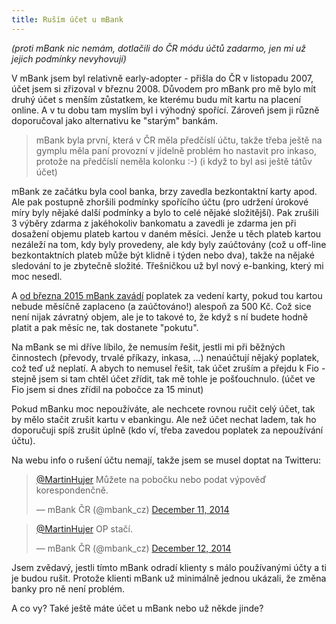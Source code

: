 ```yaml
---
title: Ruším účet u mBank
---
```


*(proti mBank nic nemám, dotlačili do ČR módu účtů zadarmo, jen mi už jejich podmínky nevyhovují)*

V mBank jsem byl relativně early-adopter - přišla do ČR v listopadu 2007, účet jsem si zřizoval v březnu 2008.
Důvodem pro mBank pro mě bylo mít druhý účet s menším zůstatkem, ke kterému budu mít kartu na placení online. A v tu dobu tam myslím byl i výhodný spořící. Zároveň jsem ji různě doporučoval jako alternativu ke "starým" bankám.

> mBank byla první, která v ČR měla předčíslí účtu, takže třeba ještě na gymplu měla paní provozní v jídelně problém ho nastavit pro inkaso, protože na předčíslí neměla kolonku :-) (i když to byl asi ještě tátův účet)

mBank ze začátku byla cool banka, brzy zavedla bezkontaktní karty apod. Ale pak postupně zhoršili podmínky spořícího účtu (pro udržení úrokové míry byly nějaké další podmínky a bylo to celé nějaké složitější). Pak zrušili 3 výběry zdarma z jakéhokoliv bankomatu a zavedli je zdarma jen při dosažení objemu plateb kartou v daném měsíci. Jenže u těch plateb kartou nezáleží na tom, kdy byly provedeny, ale kdy byly zaúčtovány (což u off-line bezkontaktních plateb může být klidně i týden nebo dva), takže na nějaké sledování to je zbytečně složité. Třešničkou už byl nový e-banking, který mi moc nesedl.

A [od března 2015 mBank zavádí](http://www.mbank.cz/blog/post,532,zmeny-v-sazebniku-mbank.html) poplatek za vedení karty, pokud tou kartou nebude měsíčně zaplaceno (a zaúčtováno!) alespoň za 500 Kč. Což sice není nijak závratný objem, ale je to takové to, že když s ní budete hodně platit a pak měsíc ne, tak dostanete "pokutu".

Na mBank se mi dříve líbilo, že nemusím řešit, jestli mi při běžných činnostech (převody, trvalé příkazy, inkasa, …) nenaúčtují nějaký poplatek, což teď už neplatí. A abych to nemusel řešit, tak účet zruším a přejdu k Fio - stejně jsem si tam chtěl účet zřídit, tak mě tohle je pošťouchnulo. (účet ve Fio jsem si dnes zřídil na pobočce za 15 minut)

Pokud mBanku moc nepoužíváte, ale nechcete rovnou ručit celý účet, tak by mělo stačit zrušit kartu v ebankingu. Ale než účet nechat ladem, tak ho doporučuji spíš zrušit úplně (kdo ví, třeba zavedou poplatek za nepoužívání účtu).

Na webu info o rušení účtu nemají, takže jsem se musel doptat na Twitteru:
<blockquote class="twitter-tweet" lang="en"><p><a href="https://twitter.com/MartinHujer">@MartinHujer</a> Můžete na pobočku nebo podat výpověď korespondenčně.</p>&mdash; mBank ČR (@mbank_cz) <a href="https://twitter.com/mbank_cz/status/543026574388236288">December 11, 2014</a></blockquote>
<blockquote class="twitter-tweet" lang="en"><p><a href="https://twitter.com/MartinHujer">@MartinHujer</a> OP stačí.</p>&mdash; mBank ČR (@mbank_cz) <a href="https://twitter.com/mbank_cz/status/543417603444592641">December 12, 2014</a></blockquote>
<script async src="//platform.twitter.com/widgets.js" charset="utf-8"></script>

Jsem zvědavý, jestli tímto mBank odradí klienty s málo používanými účty a ti je budou rušit. Protože klienti mBank už minimálně jednou ukázali, že změna banky pro ně není problém.

A co vy? Také ještě máte účet u mBank nebo už někde jinde?
